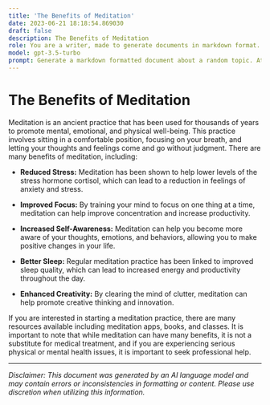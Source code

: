 ```yaml
---
title: 'The Benefits of Meditation'
date: 2023-06-21 18:18:54.869030
draft: false
description: The Benefits of Meditation
role: You are a writer, made to generate documents in markdown format. It is very important that all of the documents you generate are in valid markdown format.
model: gpt-3.5-turbo
prompt: Generate a markdown formatted document about a random topic. At the bottom, include a disclaimer explaining that the document was generated by you. The first line of the document should be the title. Make sure that the entire document is in proper markdown format, using a mix of various tags to make the document visually appealing.
---
```


# The Benefits of Meditation

Meditation is an ancient practice that has been used for thousands of years to promote mental, emotional, and physical well-being. This practice involves sitting in a comfortable position, focusing on your breath, and letting your thoughts and feelings come and go without judgment. There are many benefits of meditation, including:

- **Reduced Stress:** Meditation has been shown to help lower levels of the stress hormone cortisol, which can lead to a reduction in feelings of anxiety and stress.

- **Improved Focus:** By training your mind to focus on one thing at a time, meditation can help improve concentration and increase productivity.

- **Increased Self-Awareness:** Meditation can help you become more aware of your thoughts, emotions, and behaviors, allowing you to make positive changes in your life.

- **Better Sleep:** Regular meditation practice has been linked to improved sleep quality, which can lead to increased energy and productivity throughout the day.

- **Enhanced Creativity:** By clearing the mind of clutter, meditation can help promote creative thinking and innovation.

If you are interested in starting a meditation practice, there are many resources available including meditation apps, books, and classes. It is important to note that while meditation can have many benefits, it is not a substitute for medical treatment, and if you are experiencing serious physical or mental health issues, it is important to seek professional help.

---

*Disclaimer: This document was generated by an AI language model and may contain errors or inconsistencies in formatting or content. Please use discretion when utilizing this information.*